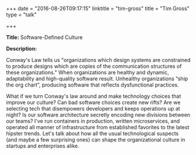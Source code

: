 +++
date = "2016-08-26T09:17:15"
linktitle = "tim-gross"
title = "Tim Gross"
type = "talk"

+++

<div class="span-15  ">
  <div class="span-15  last ">
  <p><strong>Title:</strong>
Software-Defined Culture
</p>

<p><strong>Description:</strong></p>

<p>
Conway's Law tells us "organizations which design systems are constrained to produce designs which are copies of the communication structures of these organizations." When organizations are healthy and dynamic, adaptability and high-quality software result. Unhealthy organizations “ship the org chart”, producing software that reflects dysfunctional practices.

What if we turn Conway's law around and make technology choices that improve our culture? Can bad software choices create new rifts? Are we selecting tech that disempowers developers and keeps operations up at night? Is our software architecture secretly encoding new divisions between our teams? I've run containers in production, written microservices, and operated all manner of infrastructure from established favorites to the latest hipster trends. Let's talk about how all the usual technological suspects (and maybe a few surprising ones) can shape the organizational culture in startups and enterprises alike.
</p>
<p>

  </div>
</div>


